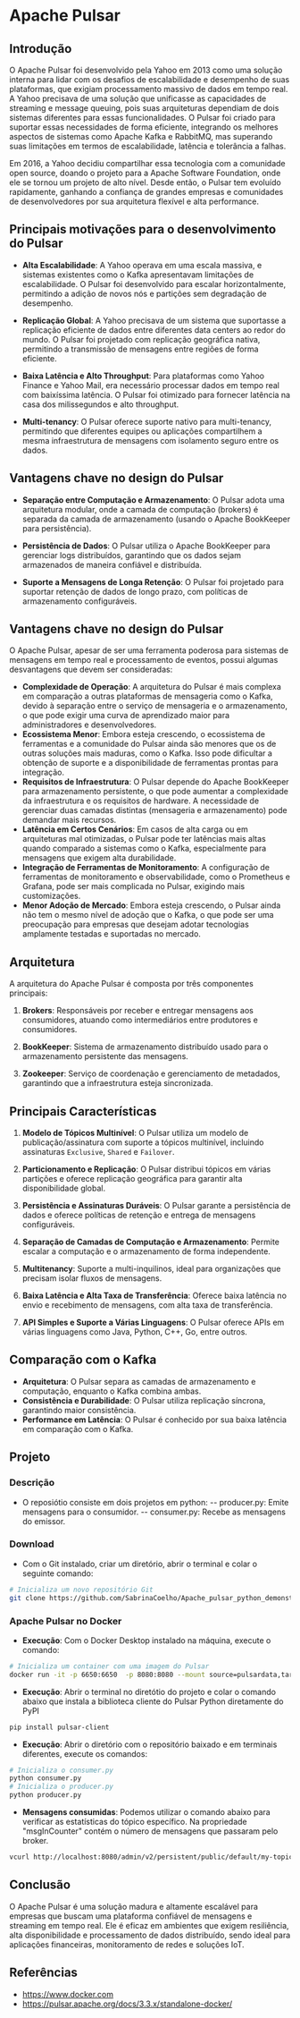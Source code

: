# Apache Pulsar

## Introdução

O Apache Pulsar foi desenvolvido pela Yahoo em 2013 como uma solução interna para lidar com os desafios de escalabilidade e desempenho de suas plataformas, que exigiam processamento massivo de dados em tempo real. A Yahoo precisava de uma solução que unificasse as capacidades de streaming e message queuing, pois suas arquiteturas dependiam de dois sistemas diferentes para essas funcionalidades. O Pulsar foi criado para suportar essas necessidades de forma eficiente, integrando os melhores aspectos de sistemas como Apache Kafka e RabbitMQ, mas superando suas limitações em termos de escalabilidade, latência e tolerância a falhas.

Em 2016, a Yahoo decidiu compartilhar essa tecnologia com a comunidade open source, doando o projeto para a Apache Software Foundation, onde ele se tornou um projeto de alto nível. Desde então, o Pulsar tem evoluído rapidamente, ganhando a confiança de grandes empresas e comunidades de desenvolvedores por sua arquitetura flexível e alta performance.

## Principais motivações para o desenvolvimento do Pulsar

- **Alta Escalabilidade**: A Yahoo operava em uma escala massiva, e sistemas existentes como o Kafka apresentavam limitações de escalabilidade. O Pulsar foi desenvolvido para escalar horizontalmente, permitindo a adição de novos nós e partições sem degradação de desempenho.

- **Replicação Global**: A Yahoo precisava de um sistema que suportasse a replicação eficiente de dados entre diferentes data centers ao redor do mundo. O Pulsar foi projetado com replicação geográfica nativa, permitindo a transmissão de mensagens entre regiões de forma eficiente.

- **Baixa Latência e Alto Throughput**: Para plataformas como Yahoo Finance e Yahoo Mail, era necessário processar dados em tempo real com baixíssima latência. O Pulsar foi otimizado para fornecer latência na casa dos milissegundos e alto throughput.

- **Multi-tenancy**: O Pulsar oferece suporte nativo para multi-tenancy, permitindo que diferentes equipes ou aplicações compartilhem a mesma infraestrutura de mensagens com isolamento seguro entre os dados.

## Vantagens chave no design do Pulsar

- **Separação entre Computação e Armazenamento**: O Pulsar adota uma arquitetura modular, onde a camada de computação (brokers) é separada da camada de armazenamento (usando o Apache BookKeeper para persistência).

- **Persistência de Dados**: O Pulsar utiliza o Apache BookKeeper para gerenciar logs distribuídos, garantindo que os dados sejam armazenados de maneira confiável e distribuída.

- **Suporte a Mensagens de Longa Retenção**: O Pulsar foi projetado para suportar retenção de dados de longo prazo, com políticas de armazenamento configuráveis.

## Vantagens chave no design do Pulsar
O Apache Pulsar, apesar de ser uma ferramenta poderosa para sistemas de mensagens em tempo real e processamento de eventos, possui algumas desvantagens que devem ser consideradas:

- **Complexidade de Operação**: A arquitetura do Pulsar é mais complexa em comparação a outras plataformas de mensageria como o Kafka, devido à separação entre o serviço de mensageria e o armazenamento, o que pode exigir uma curva de aprendizado maior para administradores e desenvolvedores.
- **Ecossistema Menor**: Embora esteja crescendo, o ecossistema de ferramentas e a comunidade do Pulsar ainda são menores que os de outras soluções mais maduras, como o Kafka. Isso pode dificultar a obtenção de suporte e a disponibilidade de ferramentas prontas para integração.
- **Requisitos de Infraestrutura**: O Pulsar depende do Apache BookKeeper para armazenamento persistente, o que pode aumentar a complexidade da infraestrutura e os requisitos de hardware. A necessidade de gerenciar duas camadas distintas (mensageria e armazenamento) pode demandar mais recursos.
- **Latência em Certos Cenários**: Em casos de alta carga ou em arquiteturas mal otimizadas, o Pulsar pode ter latências mais altas quando comparado a sistemas como o Kafka, especialmente para mensagens que exigem alta durabilidade.
- **Integração de Ferramentas de Monitoramento**: A configuração de ferramentas de monitoramento e observabilidade, como o Prometheus e Grafana, pode ser mais complicada no Pulsar, exigindo mais customizações.
- **Menor Adoção de Mercado**: Embora esteja crescendo, o Pulsar ainda não tem o mesmo nível de adoção que o Kafka, o que pode ser uma preocupação para empresas que desejam adotar tecnologias amplamente testadas e suportadas no mercado.

## Arquitetura

A arquitetura do Apache Pulsar é composta por três componentes principais:

1. **Brokers**: Responsáveis por receber e entregar mensagens aos consumidores, atuando como intermediários entre produtores e consumidores.

2. **BookKeeper**: Sistema de armazenamento distribuído usado para o armazenamento persistente das mensagens.

3. **Zookeeper**: Serviço de coordenação e gerenciamento de metadados, garantindo que a infraestrutura esteja sincronizada.

## Principais Características

1. **Modelo de Tópicos Multinível**: O Pulsar utiliza um modelo de publicação/assinatura com suporte a tópicos multinível, incluindo assinaturas `Exclusive`, `Shared` e `Failover`.

2. **Particionamento e Replicação**: O Pulsar distribui tópicos em várias partições e oferece replicação geográfica para garantir alta disponibilidade global.

3. **Persistência e Assinaturas Duráveis**: O Pulsar garante a persistência de dados e oferece políticas de retenção e entrega de mensagens configuráveis.

4. **Separação de Camadas de Computação e Armazenamento**: Permite escalar a computação e o armazenamento de forma independente.

5. **Multitenancy**: Suporte a multi-inquilinos, ideal para organizações que precisam isolar fluxos de mensagens.

6. **Baixa Latência e Alta Taxa de Transferência**: Oferece baixa latência no envio e recebimento de mensagens, com alta taxa de transferência.

7. **API Simples e Suporte a Várias Linguagens**: O Pulsar oferece APIs em várias linguagens como Java, Python, C++, Go, entre outros.

## Comparação com o Kafka

- **Arquitetura**: O Pulsar separa as camadas de armazenamento e computação, enquanto o Kafka combina ambas.
- **Consistência e Durabilidade**: O Pulsar utiliza replicação síncrona, garantindo maior consistência.
- **Performance em Latência**: O Pulsar é conhecido por sua baixa latência em comparação com o Kafka.

## Projeto
### Descrição
- O reposiótio consiste em dois projetos em python:
-- producer.py: Emite mensagens para o consumidor.
-- consumer.py: Recebe as mensagens do emissor.
### Download
- Com o Git instalado, criar um diretório, abrir o terminal e colar o seguinte comando:
```bash
# Inicializa um novo repositório Git
git clone https://github.com/SabrinaCoelho/Apache_pulsar_python_demonstration.git
```
### Apache Pulsar no Docker
- **Execução**: Com o Docker Desktop instalado na máquina, execute o comando:
```bash
# Inicializa um container com uma imagem do Pulsar
docker run -it -p 6650:6650  -p 8080:8080 --mount source=pulsardata,target=/pulsar/data --mount source=pulsarconf,target=/pulsar/conf apachepulsar/pulsar:3.3.1 bin/pulsar standalone
```
- **Execução**: Abrir o terminal no diretótio do projeto e colar o comando abaixo que instala a biblioteca cliente do Pulsar Python diretamente do PyPI
```bash
pip install pulsar-client
```
- **Execução**: Abrir o diretório com o repositório baixado e em terminais diferentes, execute os comandos:
```bash
# Inicializa o consumer.py
python consumer.py
# Inicializa o producer.py
python producer.py
```
- **Mensagens consumidas**: Podemos utilizar o comando abaixo para verificar as estatísticas do tópico específico. Na propriedade "msgInCounter" contém o número de mensagens que passaram pelo broker.
```bash
vcurl http://localhost:8080/admin/v2/persistent/public/default/my-topic/stats | python -m json.tool
```

## Conclusão

O Apache Pulsar é uma solução madura e altamente escalável para empresas que buscam uma plataforma confiável de mensagens e streaming em tempo real. Ele é eficaz em ambientes que exigem resiliência, alta disponibilidade e processamento de dados distribuído, sendo ideal para aplicações financeiras, monitoramento de redes e soluções IoT.

## Referências
- https://www.docker.com
- https://pulsar.apache.org/docs/3.3.x/standalone-docker/
